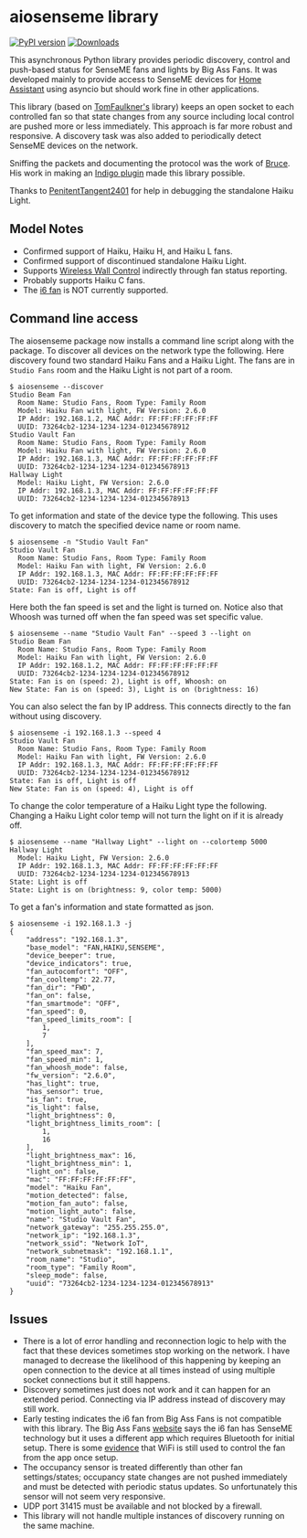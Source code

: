# aiosenseme library

[![PyPI version](https://badge.fury.io/py/aiosenseme.svg)](https://badge.fury.io/py/aiosenseme) [![Downloads](https://pepy.tech/badge/aiosenseme)](https://pepy.tech/project/aiosenseme)

This asynchronous Python library provides periodic discovery, control and push-based status for SenseME fans and lights by Big Ass Fans. It was developed mainly to provide access to SenseME devices for [Home Assistant](https://www.home-assistant.io/) using asyncio but should work fine in other applications.

This library (based on [TomFaulkner's](https://github.com/TomFaulkner/SenseMe) library) keeps an open socket to each controlled fan so that state changes from any source including local control are pushed more or less immediately. This approach is far more robust and responsive. A discovery task was also added to periodically detect SenseME devices on the network.

Sniffing the packets and documenting the protocol was the work of [Bruce](http://bruce.pennypacker.org/tag/senseme-plugin/). His work in making an [Indigo plugin](https://github.com/bpennypacker/SenseME-Indigo-Plugin) made this library possible.

Thanks to [PenitentTangent2401](https://github.com/PenitentTangent2401) for help in debugging the standalone Haiku Light.

## Model Notes

* Confirmed support of Haiku, Haiku H, and Haiku L fans.
* Confirmed support of discontinued standalone Haiku Light.
* Supports [Wireless Wall Control](https://www.bigassfans.com/support/haiku-wireless-wall-control/) indirectly through fan status reporting.
* Probably supports Haiku C fans.
* The [i6 fan](https://www.bigassfans.com/fans/i6/) is NOT currently supported.

## Command line access

The aiosenseme package now installs a command line script along with the package. To discover all devices on the network type the following. Here discovery found two standard Haiku Fans and a Haiku Light. The fans are in ```Studio Fans``` room and the Haiku Light is not part of a room.

```console
$ aiosenseme --discover
Studio Beam Fan
  Room Name: Studio Fans, Room Type: Family Room
  Model: Haiku Fan with light, FW Version: 2.6.0
  IP Addr: 192.168.1.2, MAC Addr: FF:FF:FF:FF:FF:FF
  UUID: 73264cb2-1234-1234-1234-012345678912
Studio Vault Fan
  Room Name: Studio Fans, Room Type: Family Room
  Model: Haiku Fan with light, FW Version: 2.6.0
  IP Addr: 192.168.1.3, MAC Addr: FF:FF:FF:FF:FF:FF
  UUID: 73264cb2-1234-1234-1234-012345678913
Hallway Light
  Model: Haiku Light, FW Version: 2.6.0
  IP Addr: 192.168.1.3, MAC Addr: FF:FF:FF:FF:FF:FF
  UUID: 73264cb2-1234-1234-1234-012345678913
```

To get information and state of the device type the following. This uses discovery to match the specified device name or room name.

```console
$ aiosenseme -n "Studio Vault Fan"
Studio Vault Fan
  Room Name: Studio Fans, Room Type: Family Room
  Model: Haiku Fan with light, FW Version: 2.6.0
  IP Addr: 192.168.1.3, MAC Addr: FF:FF:FF:FF:FF:FF
  UUID: 73264cb2-1234-1234-1234-012345678912
State: Fan is off, Light is off
```

Here both the fan speed is set and the light is turned on. Notice also that Whoosh was turned off when the fan speed was set specific value.

```console
$ aiosenseme --name "Studio Vault Fan" --speed 3 --light on
Studio Beam Fan
  Room Name: Studio Fans, Room Type: Family Room
  Model: Haiku Fan with light, FW Version: 2.6.0
  IP Addr: 192.168.1.2, MAC Addr: FF:FF:FF:FF:FF:FF
  UUID: 73264cb2-1234-1234-1234-012345678912
State: Fan is on (speed: 2), Light is off, Whoosh: on
New State: Fan is on (speed: 3), Light is on (brightness: 16)
```

You can also select the fan by IP address. This connects directly to the fan without using discovery.

```console
$ aiosenseme -i 192.168.1.3 --speed 4
Studio Vault Fan
  Room Name: Studio Fans, Room Type: Family Room
  Model: Haiku Fan with light, FW Version: 2.6.0
  IP Addr: 192.168.1.3, MAC Addr: FF:FF:FF:FF:FF:FF
  UUID: 73264cb2-1234-1234-1234-012345678912
State: Fan is off, Light is off
New State: Fan is on (speed: 4), Light is off
```

To change the color temperature of a Haiku Light type the following. Changing a Haiku Light color temp will not turn the light on if it is already off.

```console
$ aiosenseme --name "Hallway Light" --light on --colortemp 5000
Hallway Light
  Model: Haiku Light, FW Version: 2.6.0
  IP Addr: 192.168.1.3, MAC Addr: FF:FF:FF:FF:FF:FF
  UUID: 73264cb2-1234-1234-1234-012345678913
State: Light is off
State: Light is on (brightness: 9, color temp: 5000)
```

To get a fan's information and state formatted as json.

```console
$ aiosenseme -i 192.168.1.3 -j
{
    "address": "192.168.1.3",
    "base_model": "FAN,HAIKU,SENSEME",
    "device_beeper": true,
    "device_indicators": true,
    "fan_autocomfort": "OFF",
    "fan_cooltemp": 22.77,
    "fan_dir": "FWD",
    "fan_on": false,
    "fan_smartmode": "OFF",
    "fan_speed": 0,
    "fan_speed_limits_room": [
        1,
        7
    ],
    "fan_speed_max": 7,
    "fan_speed_min": 1,
    "fan_whoosh_mode": false,
    "fw_version": "2.6.0",
    "has_light": true,
    "has_sensor": true,
    "is_fan": true,
    "is_light": false,
    "light_brightness": 0,
    "light_brightness_limits_room": [
        1,
        16
    ],
    "light_brightness_max": 16,
    "light_brightness_min": 1,
    "light_on": false,
    "mac": "FF:FF:FF:FF:FF:FF",
    "model": "Haiku Fan",
    "motion_detected": false,
    "motion_fan_auto": false,
    "motion_light_auto": false,
    "name": "Studio Vault Fan",
    "network_gateway": "255.255.255.0",
    "network_ip": "192.168.1.3",
    "network_ssid": "Network IoT",
    "network_subnetmask": "192.168.1.1",
    "room_name": "Studio",
    "room_type": "Family Room",
    "sleep_mode": false,
    "uuid": "73264cb2-1234-1234-1234-012345678913"
}
```

## Issues

* There is a lot of error handling and reconnection logic to help with the fact that these devices sometimes stop working on the network. I have managed to decrease the likelihood of this happening by keeping an open connection to the device at all times instead of using multiple socket connections but it still happens.
* Discovery sometimes just does not work and it can happen for an extended period. Connecting via IP address instead of discovery may still work.
* Early testing indicates the i6 fan from Big Ass Fans is not compatible with this library. The Big Ass Fans [website](https://www.bigassfans.com/fans/i6/) says the i6 fan has SenseME technology but it uses a different app which requires Bluetooth for initial setup. There is some [evidence](https://github.com/mikelawrence/senseme-hacs/issues/5) that WiFi is still used to control the fan from the app once setup.
* The occupancy sensor is treated differently than other fan settings/states; occupancy state changes are not pushed immediately and must be detected with periodic status updates. So unfortunately this sensor will not seem very responsive.
* UDP port 31415 must be available and not blocked by a firewall.
* This library will not handle multiple instances of discovery running on the same machine.
